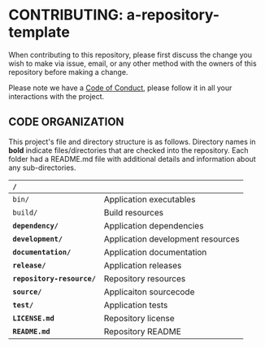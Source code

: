 # CONTRIBUTING: a-repository-template

When contributing to this repository, please first discuss the change you wish to make via issue, email, or any other method with the owners of this repository before making a change. 

Please note we have a [Code of Conduct](code-of-conduct.md), please follow it in all your interactions with the project.

## CODE ORGANIZATION
This project's file and directory structure is as follows. Directory names in **bold** indicate files/directories that are checked into the repository. Each folder had a README.md file with additional details and information about any sub-directories.

|**`/`**                    |                                                                                               |
|:------------------------- |:--------------------------------------------------------------------------------------------- |
|`bin/`                     | Application executables                                                                       |
|`build/`                   | Build resources                                                                               |
|**`dependency/`**          | Application dependencies                                                                      |
|**`development/`**         | Application development resources                                                             |
|**`documentation/`**       | Application documentation                                                                     |
|**`release/`**             | Application releases                                                                          |
|**`repository-resource/`** | Repository resources                                                                          |
|**`source/`**              | Applicaiton sourcecode                                                                        |
|**`test/`**                | Application tests                                                                             |
|**`LICENSE.md`**           | Repository license                                                                            |
|**`README.md`**            | Repository README                                                                             |